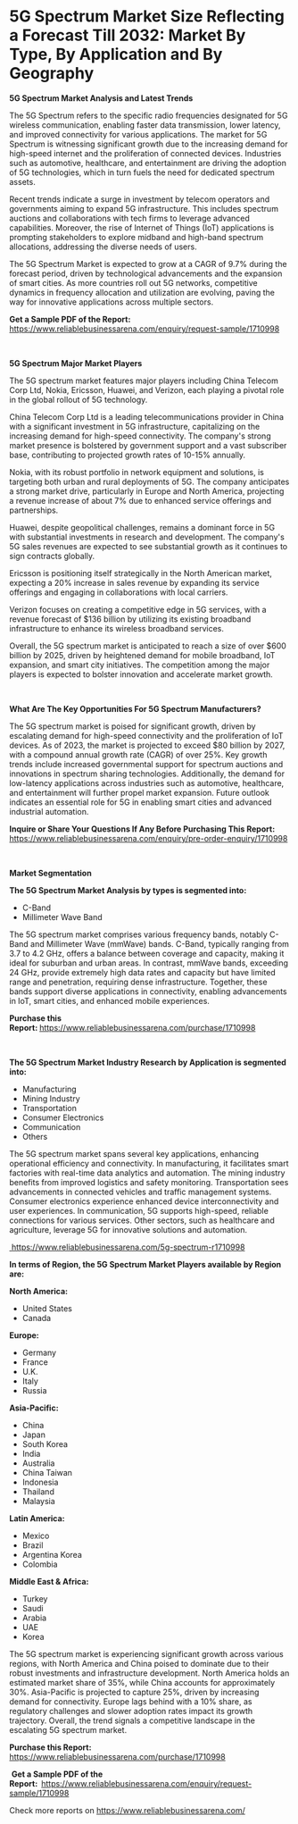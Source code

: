 <p><h1>5G Spectrum Market Size Reflecting a Forecast Till 2032: Market By Type, By Application and By Geography</h1></p><p><strong>5G Spectrum Market Analysis and Latest Trends</strong></p>
<p><p>The 5G Spectrum refers to the specific radio frequencies designated for 5G wireless communication, enabling faster data transmission, lower latency, and improved connectivity for various applications. The market for 5G Spectrum is witnessing significant growth due to the increasing demand for high-speed internet and the proliferation of connected devices. Industries such as automotive, healthcare, and entertainment are driving the adoption of 5G technologies, which in turn fuels the need for dedicated spectrum assets.</p><p>Recent trends indicate a surge in investment by telecom operators and governments aiming to expand 5G infrastructure. This includes spectrum auctions and collaborations with tech firms to leverage advanced capabilities. Moreover, the rise of Internet of Things (IoT) applications is prompting stakeholders to explore midband and high-band spectrum allocations, addressing the diverse needs of users.</p><p>The 5G Spectrum Market is expected to grow at a CAGR of 9.7% during the forecast period, driven by technological advancements and the expansion of smart cities. As more countries roll out 5G networks, competitive dynamics in frequency allocation and utilization are evolving, paving the way for innovative applications across multiple sectors.</p></p>
<p><strong>Get a Sample PDF of the Report:&nbsp;</strong> <a href="https://www.reliablebusinessarena.com/enquiry/request-sample/1710998?utm_campaign=3457&utm_medium=2&utm_source=Github&utm_content=ia&utm_term=27032025&utm_id=5g-spectrum">https://www.reliablebusinessarena.com/enquiry/request-sample/1710998</a></p>
<p>&nbsp;</p>
<p><strong>5G Spectrum Major Market Players</strong></p>
<p><p>The 5G spectrum market features major players including China Telecom Corp Ltd, Nokia, Ericsson, Huawei, and Verizon, each playing a pivotal role in the global rollout of 5G technology. </p><p>China Telecom Corp Ltd is a leading telecommunications provider in China with a significant investment in 5G infrastructure, capitalizing on the increasing demand for high-speed connectivity. The company's strong market presence is bolstered by government support and a vast subscriber base, contributing to projected growth rates of 10-15% annually.</p><p>Nokia, with its robust portfolio in network equipment and solutions, is targeting both urban and rural deployments of 5G. The company anticipates a strong market drive, particularly in Europe and North America, projecting a revenue increase of about 7% due to enhanced service offerings and partnerships.</p><p>Huawei, despite geopolitical challenges, remains a dominant force in 5G with substantial investments in research and development. The company's 5G sales revenues are expected to see substantial growth as it continues to sign contracts globally. </p><p>Ericsson is positioning itself strategically in the North American market, expecting a 20% increase in sales revenue by expanding its service offerings and engaging in collaborations with local carriers. </p><p>Verizon focuses on creating a competitive edge in 5G services, with a revenue forecast of $136 billion by utilizing its existing broadband infrastructure to enhance its wireless broadband services.</p><p>Overall, the 5G spectrum market is anticipated to reach a size of over $600 billion by 2025, driven by heightened demand for mobile broadband, IoT expansion, and smart city initiatives. The competition among the major players is expected to bolster innovation and accelerate market growth.</p></p>
<p>&nbsp;</p>
<p><strong>What Are The Key Opportunities For 5G Spectrum Manufacturers?</strong></p>
<p><p>The 5G spectrum market is poised for significant growth, driven by escalating demand for high-speed connectivity and the proliferation of IoT devices. As of 2023, the market is projected to exceed $80 billion by 2027, with a compound annual growth rate (CAGR) of over 25%. Key growth trends include increased governmental support for spectrum auctions and innovations in spectrum sharing technologies. Additionally, the demand for low-latency applications across industries such as automotive, healthcare, and entertainment will further propel market expansion. Future outlook indicates an essential role for 5G in enabling smart cities and advanced industrial automation.</p></p>
<p><strong>Inquire or Share Your Questions If Any Before Purchasing This Report:</strong> <a href="https://www.reliablebusinessarena.com/enquiry/pre-order-enquiry/1710998?utm_campaign=3457&utm_medium=2&utm_source=Github&utm_content=ia&utm_term=27032025&utm_id=5g-spectrum">https://www.reliablebusinessarena.com/enquiry/pre-order-enquiry/1710998</a></p>
<p>&nbsp;</p>
<p><strong>Market Segmentation</strong></p>
<p><strong>The 5G Spectrum Market Analysis by types is segmented into:</strong></p>
<p><ul><li>C-Band</li><li>Millimeter Wave Band</li></ul></p>
<p><p>The 5G spectrum market comprises various frequency bands, notably C-Band and Millimeter Wave (mmWave) bands. C-Band, typically ranging from 3.7 to 4.2 GHz, offers a balance between coverage and capacity, making it ideal for suburban and urban areas. In contrast, mmWave bands, exceeding 24 GHz, provide extremely high data rates and capacity but have limited range and penetration, requiring dense infrastructure. Together, these bands support diverse applications in connectivity, enabling advancements in IoT, smart cities, and enhanced mobile experiences.</p></p>
<p><strong>Purchase this Report:&nbsp;</strong><a href="https://www.reliablebusinessarena.com/purchase/1710998?utm_campaign=3457&utm_medium=2&utm_source=Github&utm_content=ia&utm_term=27032025&utm_id=5g-spectrum">https://www.reliablebusinessarena.com/purchase/1710998</a></p>
<p>&nbsp;</p>
<p><strong>The 5G Spectrum Market Industry Research by Application is segmented into:</strong></p>
<p><ul><li>Manufacturing</li><li>Mining Industry</li><li>Transportation</li><li>Consumer Electronics</li><li>Communication</li><li>Others</li></ul></p>
<p><p>The 5G spectrum market spans several key applications, enhancing operational efficiency and connectivity. In manufacturing, it facilitates smart factories with real-time data analytics and automation. The mining industry benefits from improved logistics and safety monitoring. Transportation sees advancements in connected vehicles and traffic management systems. Consumer electronics experience enhanced device interconnectivity and user experiences. In communication, 5G supports high-speed, reliable connections for various services. Other sectors, such as healthcare and agriculture, leverage 5G for innovative solutions and automation.</p></p>
<p><a href="https://www.reliablebusinessarena.com/5g-spectrum-r1710998?utm_campaign=3457&utm_medium=2&utm_source=Github&utm_content=ia&utm_term=27032025&utm_id=5g-spectrum">&nbsp;https://www.reliablebusinessarena.com/5g-spectrum-r1710998</a></p>
<p><strong>In terms of Region, the 5G Spectrum Market Players available by Region are:</strong></p>
<p>
    <p> <strong> North America: </strong>
        <ul>
            <li>United States</li>
            <li>Canada</li>
        </ul>
        </p> 
    <p> <strong> Europe: </strong>
        <ul>
            <li>Germany</li>
            <li>France</li>
            <li>U.K.</li>
            <li>Italy</li>
            <li>Russia</li>
        </ul>
        </p> 
    <p> <strong> Asia-Pacific: </strong>
        <ul>
            <li>China</li>
            <li>Japan</li>
            <li>South Korea</li>
            <li>India</li>
            <li>Australia</li>
            <li>China Taiwan</li>
            <li>Indonesia</li>
            <li>Thailand</li>
            <li>Malaysia</li>
        </ul>
        </p> 
    <p> <strong> Latin America: </strong>
        <ul>
            <li>Mexico</li>
            <li>Brazil</li>
            <li>Argentina Korea</li>
            <li>Colombia</li>
        </ul>
        </p> 
    <p> <strong> Middle East & Africa: </strong>
        <ul>
            <li>Turkey</li>
            <li>Saudi</li>
            <li>Arabia</li>
            <li>UAE</li>
            <li>Korea</li>
        </ul>
    </p>
    </p>
<p><p>The 5G spectrum market is experiencing significant growth across various regions, with North America and China poised to dominate due to their robust investments and infrastructure development. North America holds an estimated market share of 35%, while China accounts for approximately 30%. Asia-Pacific is projected to capture 25%, driven by increasing demand for connectivity. Europe lags behind with a 10% share, as regulatory challenges and slower adoption rates impact its growth trajectory. Overall, the trend signals a competitive landscape in the escalating 5G spectrum market.</p></p>
<p><strong>Purchase this Report: </strong><a href="https://www.reliablebusinessarena.com/purchase/1710998?utm_campaign=3457&utm_medium=2&utm_source=Github&utm_content=ia&utm_term=27032025&utm_id=5g-spectrum">https://www.reliablebusinessarena.com/purchase/1710998</a></p>
<p>&nbsp;<strong>Get a Sample PDF of the Report:&nbsp;&nbsp;</strong><a href="https://www.reliablebusinessarena.com/enquiry/request-sample/1710998?utm_campaign=3457&utm_medium=2&utm_source=Github&utm_content=ia&utm_term=27032025&utm_id=5g-spectrum">https://www.reliablebusinessarena.com/enquiry/request-sample/1710998</a></p>
<p><strong></strong></p>
<p>Check more reports on <a href="https://www.reliablebusinessarena.com/?utm_campaign=3457&utm_medium=2&utm_source=Github&utm_content=ia&utm_term=27032025&utm_id=5g-spectrum">https://www.reliablebusinessarena.com/</a></p>